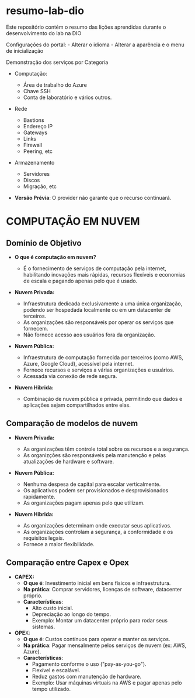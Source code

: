 # resumo-lab-dio
Este repositório contém o resumo das lições aprendidas durante o desenvolvimento do lab na DIO

Configurações do portal:
    - Alterar o idioma
    - Alterar a aparência e o menu de inicialização

Demonstração dos serviços por Categoria
- Computação:
  - Área de trabalho do Azure
  - Chave SSH
  - Conta de laboratório e vários outros.

- Rede
    - Bastions
    - Endereço IP
    - Gateways
    - Links
    - Firewall
    - Peering, etc
- Armazenamento
  - Servidores
  - Discos
  - Migração, etc

- **Versão Prévia**: O provider não garante que o recurso continuará.

# COMPUTAÇÃO EM NUVEM

## Domínio de Objetivo
- **O que é computação em nuvem?**
  - É o fornecimento de serviços de computação pela internet, habilitando inovações mais rápidas, recursos flexíveis e economias de escala e pagando apenas pelo que é usado.

- **Nuvem Privada:**
    - Infraestrutura dedicada exclusivamente a uma única organização, podendo ser hospedada localmente ou em um datacenter de terceiros.
    - As organizações são responsáveis por operar os serviços que fornecem.
    - Não fornece acesso aos usuários fora da organização.
- **Nuvem Pública:**
    - Infraestrutura de computação fornecida por terceiros (como AWS, Azure, Google Cloud), acessível pela internet.
    - Fornece recursos e serviços a várias organizações e usuários.
    - Acessada via conexão de rede segura.

- **Nuvem Híbrida:**
  - Combinação de nuvem pública e privada, permitindo que dados e aplicações sejam compartilhados entre elas.

## Comparação de modelos de nuvem
- **Nuvem Privada:**
    - As organizações têm controle total sobre os recursos e a segurança.
    - As organizções são responsáveis pela manutenção e pelas atualizações de hardware e software.
- **Nuvem Pública:**
    - Nenhuma despesa de capital para escalar verticalmente.
    - Os aplicativos podem ser provisionados e desprovisionados rapidamente.
    - As organizações pagam apenas pelo que utilizam.

- **Nuvem Híbrida:**
    - As organizações determinam onde executar seus aplicativos.
    - As organizações controlam a segurança, a conformidade e os requisitos legais.
    - Fornece a maior flexibilidade.


## Comparação entre Capex e Opex
- **CAPEX:**
    - **O que é**: Investimento inicial em bens físicos e infraestrutura.
    - **Na prática**: Comprar servidores, licenças de software, datacenter próprio.
    - **Características**:
        - Alto custo inicial.
        - Depreciação ao longo do tempo.
        - Exemplo: Montar um datacenter próprio para rodar seus sistemas.
- **OPE**X:
  - **O que é**: Custos contínuos para operar e manter os serviços.
  - **Na prática**: Pagar mensalmente pelos serviços de nuvem (ex: AWS, Azure).
  - **Características**:
    - Pagamento conforme o uso ("pay-as-you-go").
    - Flexível e escalável.
    - Reduz gastos com manutenção de hardware.
    - Exemplo: Usar máquinas virtuais na AWS e pagar apenas pelo tempo utilizado.

##
